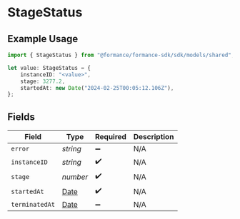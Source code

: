 # StageStatus

## Example Usage

```typescript
import { StageStatus } from "@formance/formance-sdk/sdk/models/shared";

let value: StageStatus = {
    instanceID: "<value>",
    stage: 3277.2,
    startedAt: new Date("2024-02-25T00:05:12.106Z"),
};
```

## Fields

| Field                                                                                         | Type                                                                                          | Required                                                                                      | Description                                                                                   |
| --------------------------------------------------------------------------------------------- | --------------------------------------------------------------------------------------------- | --------------------------------------------------------------------------------------------- | --------------------------------------------------------------------------------------------- |
| `error`                                                                                       | *string*                                                                                      | :heavy_minus_sign:                                                                            | N/A                                                                                           |
| `instanceID`                                                                                  | *string*                                                                                      | :heavy_check_mark:                                                                            | N/A                                                                                           |
| `stage`                                                                                       | *number*                                                                                      | :heavy_check_mark:                                                                            | N/A                                                                                           |
| `startedAt`                                                                                   | [Date](https://developer.mozilla.org/en-US/docs/Web/JavaScript/Reference/Global_Objects/Date) | :heavy_check_mark:                                                                            | N/A                                                                                           |
| `terminatedAt`                                                                                | [Date](https://developer.mozilla.org/en-US/docs/Web/JavaScript/Reference/Global_Objects/Date) | :heavy_minus_sign:                                                                            | N/A                                                                                           |
